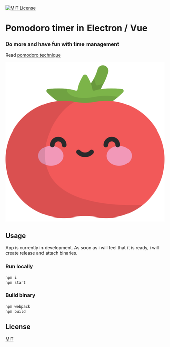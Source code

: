 [![MIT License][license-image]][license-url]

# Pomodoro timer in Electron / Vue

### Do more and have fun with time management

Read [pomodoro technique](https://francescocirillo.com/pages/pomodoro-technique)

![Pomodoro](https://raw.githubusercontent.com/Atsman/pomodoro/master/assets/tomato.svg)

## Usage

App is currently in development. As soon as i will feel that it is ready, i will create release and attach binaries.

### Run locally

```
npm i
npm start
```

### Build binary

```
npm webpack
npm build
```

## License

[MIT](LICENSE)

[license-url]: LICENSE

[license-image]: https://img.shields.io/github/license/mashape/apistatus.svg

[capture]: capture.png

